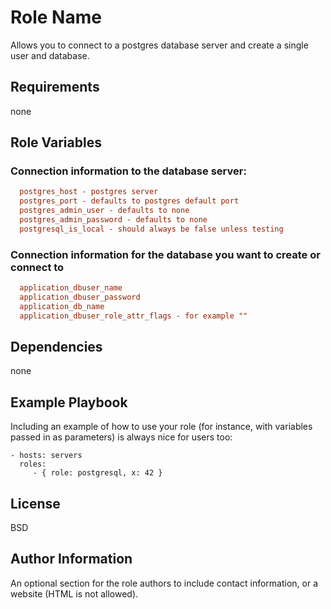 Role Name
=========

Allows you to connect to a postgres database server and create a single user and database.

Requirements
------------

none

Role Variables
--------------

### Connection information to the database server: 
```ini
  postgres_host - postgres server
  postgres_port - defaults to postgres default port
  postgres_admin_user - defaults to none
  postgres_admin_password - defaults to none
  postgresql_is_local - should always be false unless testing
```

### Connection information for the database you want to create or connect to
```ini
  application_dbuser_name
  application_dbuser_password
  application_db_name
  application_dbuser_role_attr_flags - for example ""
```
    
Dependencies
------------

none

Example Playbook
----------------

Including an example of how to use your role (for instance, with variables
passed in as parameters) is always nice for users too:

    - hosts: servers
      roles:
         - { role: postgresql, x: 42 }

License
-------

BSD

Author Information
------------------

An optional section for the role authors to include contact information, or a
website (HTML is not allowed).
